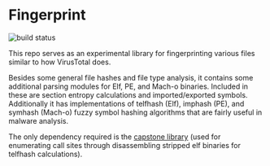 # Fingerprint

![build status](https://github.com/andrewstucki/fingerprint/workflows/Test/badge.svg)

This repo serves as an experimental library for fingerprinting various
files similar to how VirusTotal does.

Besides some general file hashes and file type analysis, it contains
some additional parsing modules for Elf, PE, and Mach-o binaries. Included
in these are section entropy calculations and imported/exported symbols.
Additionally it has implementations of telfhash (Elf), imphash (PE), and
symhash (Mach-o) fuzzy symbol hashing algorithms that are fairly useful
in malware analysis.

The only dependency required is the [capstone library](https://github.com/aquynh/capstone) (used for enumerating
call sites through disassembling stripped elf binaries for telfhash calculations).
